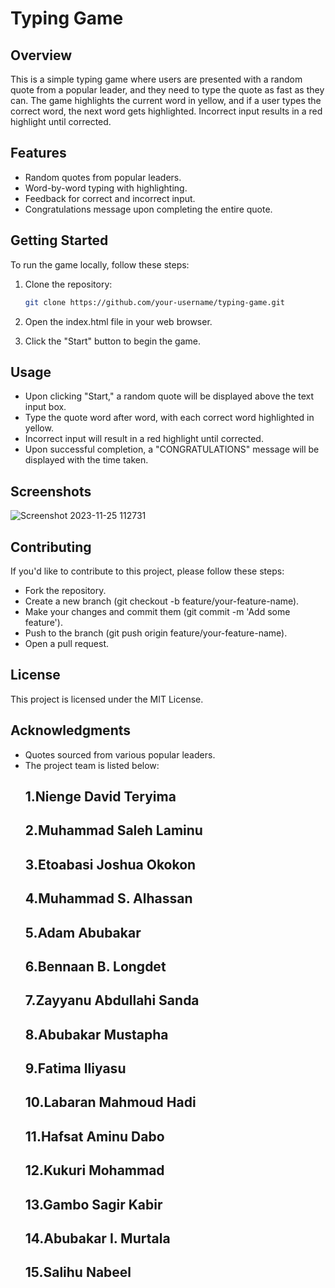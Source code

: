 # Typing Game

## Overview

This is a simple typing game where users are presented with a random quote from a popular leader, and they need to type the quote as fast as they can. The game highlights the current word in yellow, and if a user types the correct word, the next word gets highlighted. Incorrect input results in a red highlight until corrected.

## Features

- Random quotes from popular leaders.
- Word-by-word typing with highlighting.
- Feedback for correct and incorrect input.
- Congratulations message upon completing the entire quote.

## Getting Started

To run the game locally, follow these steps:

1. Clone the repository:

   ```bash
   git clone https://github.com/your-username/typing-game.git
2. Open the index.html file in your web browser.

3. Click the "Start" button to begin the game.

## Usage

- Upon clicking "Start," a random quote will be displayed above the text input box.
- Type the quote word after word, with each correct word highlighted in yellow.
- Incorrect input will result in a red highlight until corrected.
- Upon successful completion, a "CONGRATULATIONS" message will be displayed with the time taken.

## Screenshots

![Screenshot 2023-11-25 112731](https://github.com/NiengeDavid/Group-1-Typing-Game-SEN305-Project/assets/97910242/b7988a5d-7139-4289-8374-2fc75d10b046)

## Contributing
If you'd like to contribute to this project, please follow these steps:

- Fork the repository.
- Create a new branch (git checkout -b feature/your-feature-name).
- Make your changes and commit them (git commit -m 'Add some feature').
- Push to the branch (git push origin feature/your-feature-name).
- Open a pull request.

## License
This project is licensed under the MIT License.

## Acknowledgments
- Quotes sourced from various popular leaders.
- The project team is listed below:
  ## 1.Nienge David Teryima
  ## 2.Muhammad Saleh Laminu
  ## 3.Etoabasi Joshua Okokon
  ## 4.Muhammad S. Alhassan
  ## 5.Adam Abubakar
  ## 6.Bennaan B. Longdet
  ## 7.Zayyanu Abdullahi Sanda
  ## 8.Abubakar Mustapha
  ## 9.Fatima Iliyasu
  ## 10.Labaran Mahmoud Hadi
  ## 11.Hafsat Aminu Dabo
  ## 12.Kukuri Mohammad
  ## 13.Gambo Sagir Kabir
  ## 14.Abubakar I. Murtala
  ## 15.Salihu Nabeel
